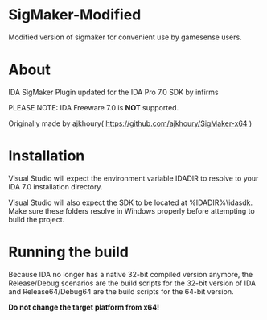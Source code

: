 # SigMaker-Modified
Modified version of sigmaker for convenient use by gamesense users.

# About
IDA SigMaker Plugin updated for the IDA Pro 7.0 SDK by infirms

PLEASE NOTE: IDA Freeware 7.0 is **NOT** supported. 

Originally made by ajkhoury( https://github.com/ajkhoury/SigMaker-x64 )

# Installation

Visual Studio will expect the environment variable IDADIR to resolve to your IDA 7.0 installation directory.

Visual Studio will also expect the SDK to be located at %IDADIR%\idasdk. Make sure these folders resolve in Windows properly before attempting to build the project.

# Running the build

Because IDA no longer has a native 32-bit compiled version anymore, the Release/Debug scenarios are the build scripts for the 32-bit version of IDA and Release64/Debug64 are the build scripts for the 64-bit version.

**Do not change the target platform from x64!**
